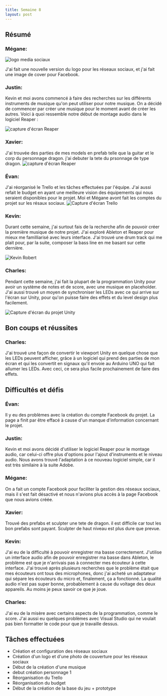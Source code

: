 ```yaml
---
title: Semaine 8
layout: post
---
```


## Résumé

### Mégane:

![logo media sociaux](../medias/Logo_Neon_socialmedia.png)

J'ai fait une nouvelle version du logo pour les réseaux sociaux, et j'ai fait une image de cover pour Facebook.

### Justin:

Kevin et moi avons commencé à faire des recherches sur les différents instruments de musique qu'on peut utiliser pour notre musique. On a décidé de commencer par créer une musique pour le moment avant de créer les autres. Voici à quoi ressemble notre début de montage audio dans le logiciel Reaper :

![capture d'écran Reaper](../medias/justin_sem8.png)

### Xavier:
J'ai trouvée des parties de mes models en prefab telle que la guitar et le corp du personnage dragon. j'ai debuter la tete du prsonnage de type dragon. 
![capture d'écran Reaper](../medias/XavierPerrasdragonV0.2.JPG)

### Évan: 

J'ai réorganisé le Trello et les tâches effectuées par l'équipe. J'ai aussi refait le budget en ayant une meilleure vision des équipements qui nous seraient disponibles pour le projet. Moi et Mégane avont fait les comptes du projet sur les résaux sociaux.
![Capture d'écran Trello](../medias/trello.png)

### Kevin:

Durant cette semaine, j'ai surtout fais de la recherche afin de pouvoir créer la première musique de notre projet. J'ai exploré Ableton et Reaper pour mieux me familliarisé avec leurs interface. J'ai trouvé une drum track qui me plait pour, par la suite, composer la bass line en me basant sur cette dernière.  

![Kevin Robert](../medias/kevin_sem8.jpg)

### Charles:

Pendant cette semaine, j'ai fait la plupart de la programmation Unity pour avoir un système de notes et de score, avec une musique en placeholder. J'ai aussi trouvé un moyen de synchroniser les LEDs avec ce qui arrive sur l'écran sur Unity, pour qu'on puisse faire des effets et du level design plus facilement.

![Capture d'écran du projet Unity](../medias/sem8_charles.PNG)

## Bon coups et réussites

### Charles:

J'ai trouvé une façon de convertir le viewport Unity en quelque chose que les LEDs peuvent afficher, grâce à un logiciel qui prend des parties de mon écran et qui les convertit en signaux qu'il envoie au Arduino UNO qui fait allumer les LEDs. Avec ceci, ce sera plus facile prochainement de faire des effets.

## Difficultés et défis

### Évan:

Il y eu des problèmes avec la création du compte Facebook du projet. La page a finit par être effacé à cause d'un manque d'information concernant le projet.

### Justin:

Kevin et moi avons décidé d'utiliser le logiciel Reaper pour le montage audio, car celui-ci offre plus d'options pour l'ajout d'instruments et le niveau audio. Nous avons trouvé l'adaptation à ce nouveau logiciel simple, car il est très similaire à la suite Adobe.

### Mégane:

On a fait un compte Facebook pour faciliter la gestion des réseaux sociaux, mais il s'est fait désactivé et nous n'avions plus accès à la page Facebook que nous avions créée.

### Xavier:
Trouvé des prefabs et sculpter une tete de dragon. il est difficile car tout les bon prefabs sont payant. Sculpter de haut niveau est plus dure que prevue.

### Kevin:

J'ai eu de la difficulté à pouvoir enregistrer ma basse correctement. J'utilise un interface audio afin de pouvoir enregistrer ma basse dans Ableton, le problème est que je n'arrivais pas à connecter mes écouteur à cette interface. J'ai trouvé après plusieurs recherches que le problème était que mes écouteurs ont tous des microphones, donc j'ai acheté un adaptateur qui sépare les écouteurs du micro et, finalement, ça a fonctionné. La qualité audio n'est pas super bonne, probablement à cause du voltage des deux appareils. Au moins je peux savoir ce que je joue. 

### Charles:

J'ai eu de la misère avec certains aspects de la programmation, comme le score. J'ai aussi eu quelques problèmes avec Visual Studio qui ne voulait pas bien formatter le code pour que je travaille dessus.

## Tâches effectuées

- Création et configuration des réseaux sociaux
- Création d'un logo et d'une photo de couverture pour les réseaux sociaux
- Début de la création d'une musique
- debut création personnage 1
- Réorganisation du Trello
- Réorganisation du budget
- Début de la création de la base du jeu + prototype
